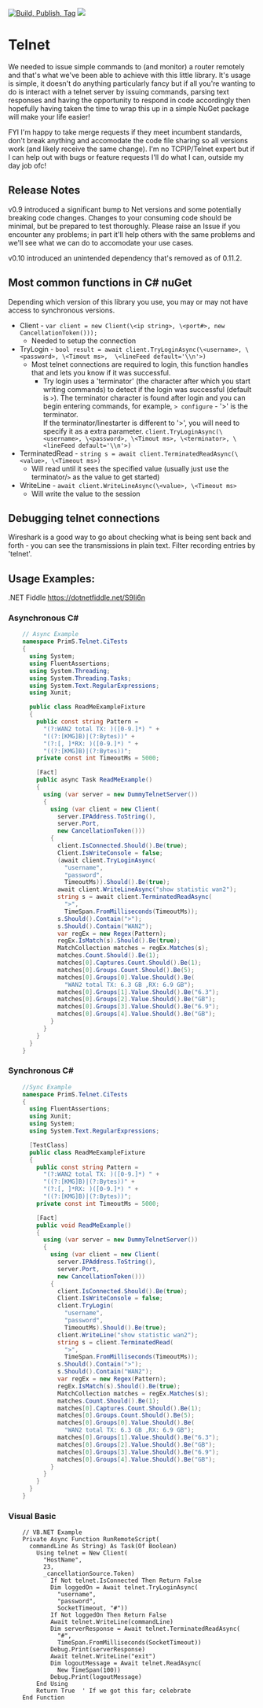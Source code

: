 [![Build, Publish, Tag](https://github.com/9swampy/Telnet/actions/workflows/build.yml/badge.svg)](https://github.com/9swampy/Telnet/actions/workflows/build.yml)
[![][nuget-img]][nuget]

[nuget]:     https://badge.fury.io/nu/telnet
[nuget-img]: https://badge.fury.io/nu/telnet.svg

# Telnet
We needed to issue simple commands to (and monitor) a router remotely and that's what we've been able to achieve with this 
little library. It's usage is simple, it doesn't do anything particularly fancy but if all you're wanting to do is interact
with a telnet server by issuing commands, parsing text responses and having the opportunity to respond in code accordingly
then hopefully having taken the time to wrap this up in a simple NuGet package will make your life easier!

FYI I'm happy to take merge requests if they meet incumbent standards, don't break anything and accomodate the code file
sharing so all versions work (and likely receive the same change). I'm no TCPIP/Telnet expert but if I can help out with
bugs or feature requests I'll do what I can, outside my day job ofc!


## Release Notes
v0.9 introduced a significant bump to Net versions and some potentially breaking code changes. Changes to your consuming
code should be minimal, but be prepared to test thoroughly. Please raise an Issue if you encounter any problems; in part
it'll help others with the same problems and we'll see what we can do to accomodate your use cases.

v0.10 introduced an unintended dependency that's removed as of 0.11.2.

## Most common functions in C# nuGet
Depending which version of this library you use, you may or may not have access to synchronous versions.
 - Client - ```var client = new Client(\<ip string>, \<port#>, new CancellationToken()));```
    + Needed to setup the connection 
 - TryLogin - ```bool result = await client.TryLoginAsync(\<username>, \<password>, \<Timout ms>,  \<lineFeed default='\\n'>)```
    + Most telnet connections are required to login, this function handles that and lets you know if it was successful.
      - Try login uses a 'terminator' (the character after which you start writing commands) to detect if the login was successful (default is ```>```).         The terminator character is found after login and you can begin entering commands, for example, ```> configure``` - '>' is the terminator.  
        If the terminator/linestarter is different to '>', you will need to specify it as a extra parameter. ```client.TryLoginAsync(\<username>, \<password>, \<Timout ms>, \<terminator>, \<lineFeed default='\\n'>)```  
 - TerminatedRead - ```string s = await client.TerminatedReadAsync(\<value>, \<Timeout ms>)```
    + Will read until it sees the specified value (usually just use the terminator/```>``` as the value to get started)
 - WriteLine - ```await client.WriteLineAsync(\<value>, \<Timeout ms>```
    + Will write the value to the session

## Debugging telnet connections
Wireshark is a good way to go about checking what is being sent back and forth - you can see the transmissions in plain text. 
Filter recording entries by 'telnet'.

## Usage Examples:
.NET Fiddle https://dotnetfiddle.net/S9Ii6n

### Asynchronous C#
```csharp
    // Async Example
    namespace PrimS.Telnet.CiTests
    {
      using System;
      using FluentAssertions;
      using System.Threading;
      using System.Threading.Tasks;
      using System.Text.RegularExpressions;
      using Xunit;

      public class ReadMeExampleFixture
      {
        public const string Pattern =
          "(?:WAN2 total TX: )([0-9.]*) " +
          "((?:[KMG]B)|(?:Bytes))" +
          "(?:[, ]*RX: )([0-9.]*) " +
          "((?:[KMG]B)|(?:Bytes))";
        private const int TimeoutMs = 5000;

        [Fact]
        public async Task ReadMeExample()
        {
          using (var server = new DummyTelnetServer())
          {
            using (var client = new Client(
              server.IPAddress.ToString(),
              server.Port,
              new CancellationToken()))
            {
              client.IsConnected.Should().Be(true);
              Client.IsWriteConsole = false;
              (await client.TryLoginAsync(
                "username",
                "password",
                TimeoutMs)).Should().Be(true);
              await client.WriteLineAsync("show statistic wan2");
              string s = await client.TerminatedReadAsync(
                ">",
                TimeSpan.FromMilliseconds(TimeoutMs));
              s.Should().Contain(">");
              s.Should().Contain("WAN2");
              var regEx = new Regex(Pattern);
              regEx.IsMatch(s).Should().Be(true);
              MatchCollection matches = regEx.Matches(s);
              matches.Count.Should().Be(1);
              matches[0].Captures.Count.Should().Be(1);
              matches[0].Groups.Count.Should().Be(5);
              matches[0].Groups[0].Value.Should().Be(
                "WAN2 total TX: 6.3 GB ,RX: 6.9 GB");
              matches[0].Groups[1].Value.Should().Be("6.3");
              matches[0].Groups[2].Value.Should().Be("GB");
              matches[0].Groups[3].Value.Should().Be("6.9");
              matches[0].Groups[4].Value.Should().Be("GB");
            }
          }
        }
      }
    }
```
### Synchronous C#
```csharp
    //Sync Example
    namespace PrimS.Telnet.CiTests
    {
      using FluentAssertions;
      using Xunit;
      using System;
      using System.Text.RegularExpressions;

      [TestClass]
      public class ReadMeExampleFixture
      {
        public const string Pattern =
          "(?:WAN2 total TX: )([0-9.]*) " +
          "((?:[KMG]B)|(?:Bytes))" +
          "(?:[, ]*RX: )([0-9.]*) " +
          "((?:[KMG]B)|(?:Bytes))";
        private const int TimeoutMs = 5000;

        [Fact]
        public void ReadMeExample()
        {
          using (var server = new DummyTelnetServer())
          {
            using (var client = new Client(
              server.IPAddress.ToString(),
              server.Port,
              new CancellationToken()))
            {
              client.IsConnected.Should().Be(true);
              Client.IsWriteConsole = false;
              client.TryLogin(
                "username",
                "password",
                TimeoutMs).Should().Be(true);
              client.WriteLine("show statistic wan2");
              string s = client.TerminatedRead(
                ">",
                TimeSpan.FromMilliseconds(TimeoutMs));
              s.Should().Contain(">");
              s.Should().Contain("WAN2");
              var regEx = new Regex(Pattern);
              regEx.IsMatch(s).Should().Be(true);
              MatchCollection matches = regEx.Matches(s);
              matches.Count.Should().Be(1);
              matches[0].Captures.Count.Should().Be(1);
              matches[0].Groups.Count.Should().Be(5);
              matches[0].Groups[0].Value.Should().Be(
                "WAN2 total TX: 6.3 GB ,RX: 6.9 GB");
              matches[0].Groups[1].Value.Should().Be("6.3");
              matches[0].Groups[2].Value.Should().Be("GB");
              matches[0].Groups[3].Value.Should().Be("6.9");
              matches[0].Groups[4].Value.Should().Be("GB");
            }
          }
        }
      }
    }
```

### Visual Basic
```vbnet
    // VB.NET Example
    Private Async Function RunRemoteScript(
      commandLine As String) As Task(Of Boolean)
        Using telnet = New Client(
          "HostName",
          23,
          _cancellationSource.Token)
            If Not telnet.IsConnected Then Return False
            Dim loggedOn = Await telnet.TryLoginAsync(
              "username",
              "password",
              SocketTimeout, "#"))
            If Not loggedOn Then Return False
            Await telnet.WriteLine(commandLine)
            Dim serverResponse = Await telnet.TerminatedReadAsync(
              "#",
              TimeSpan.FromMilliseconds(SocketTimeout))
            Debug.Print(serverResponse)
            Await telnet.WriteLine("exit")
            Dim logoutMessage = Await telnet.ReadAsync(
              New TimeSpan(100))
            Debug.Print(logoutMessage)
        End Using
        Return True  ' If we got this far; celebrate
    End Function
